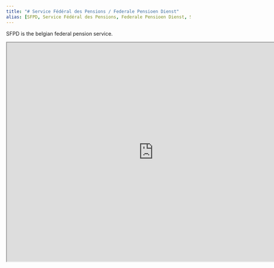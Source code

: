 ```yaml
---
title: "# Service Fédéral des Pensions / Federale Pensioen Dienst"
alias: [SFPD, Service Fédéral des Pensions, Federale Pensioen Dienst, SFP, FPD]
---
```


SFPD is the belgian federal pension service.

<p>
<iframe border=2 frameborder=2 height=600 width=800 src="https://www.sfpd.fgov.be/fr"></iframe>
</p>
